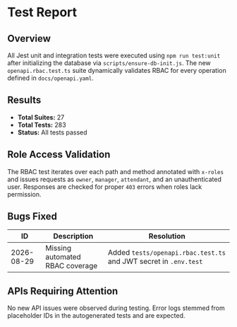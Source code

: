 # Test Report

## Overview
All Jest unit and integration tests were executed using `npm run test:unit` after initializing the database via `scripts/ensure-db-init.js`.
The new `openapi.rbac.test.ts` suite dynamically validates RBAC for every operation defined in `docs/openapi.yaml`.

## Results
- **Total Suites:** 27
- **Total Tests:** 283
- **Status:** All tests passed

## Role Access Validation
The RBAC test iterates over each path and method annotated with `x-roles` and issues requests as `owner`, `manager`, `attendant`, and an unauthenticated user. Responses are checked for proper `403` errors when roles lack permission.

## Bugs Fixed
| ID | Description | Resolution |
| --- | ----------- | ---------- |
| 2026-08-29 | Missing automated RBAC coverage | Added `tests/openapi.rbac.test.ts` and JWT secret in `.env.test` |

## APIs Requiring Attention
No new API issues were observed during testing. Error logs stemmed from placeholder IDs in the autogenerated tests and are expected.
